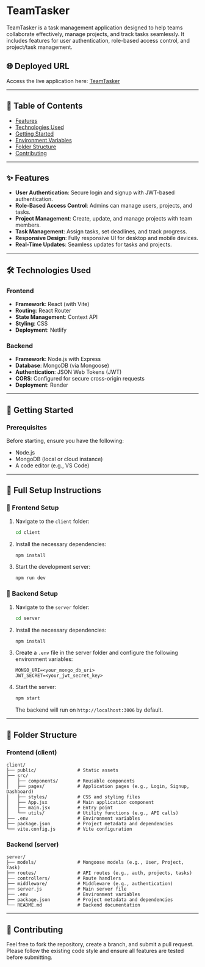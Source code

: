 # TeamTasker

TeamTasker is a task management application designed to help teams collaborate effectively, manage projects, and track tasks seamlessly. It includes features for user authentication, role-based access control, and project/task management.

## 🌐 Deployed URL

Access the live application here: [TeamTasker](https://team-tasker.netlify.app/)

---

## 📖 Table of Contents

* [Features](#features)
* [Technologies Used](#technologies-used)
* [Getting Started](#getting-started)
* [Environment Variables](#environment-variables)
* [Folder Structure](#folder-structure)
* [Contributing](#contributing)

---

## ✨ Features

* **User Authentication**: Secure login and signup with JWT-based authentication.
* **Role-Based Access Control**: Admins can manage users, projects, and tasks.
* **Project Management**: Create, update, and manage projects with team members.
* **Task Management**: Assign tasks, set deadlines, and track progress.
* **Responsive Design**: Fully responsive UI for desktop and mobile devices.
* **Real-Time Updates**: Seamless updates for tasks and projects.

---

## 🛠️ Technologies Used

### Frontend

* **Framework**: React (with Vite)
* **Routing**: React Router
* **State Management**: Context API
* **Styling**: CSS
* **Deployment**: Netlify

### Backend

* **Framework**: Node.js with Express
* **Database**: MongoDB (via Mongoose)
* **Authentication**: JSON Web Tokens (JWT)
* **CORS**: Configured for secure cross-origin requests
* **Deployment**: Render

---

## 🚀 Getting Started

### Prerequisites

Before starting, ensure you have the following:

* Node.js
* MongoDB (local or cloud instance)
* A code editor (e.g., VS Code)

---

## 🧩 Full Setup Instructions

### 🔧 Frontend Setup

1. Navigate to the `client` folder:

   ```bash
   cd client
   ```
2. Install the necessary dependencies:

   ```bash
   npm install
   ```
3. Start the development server:

   ```bash
   npm run dev
   ```

### 🔧 Backend Setup

1. Navigate to the `server` folder:

   ```bash
   cd server
   ```
2. Install the necessary dependencies:

   ```bash
   npm install
   ```
3. Create a `.env` file in the server folder and configure the following environment variables:

   ```env
   MONGO_URI=<your_mongo_db_uri>
   JWT_SECRET=<your_jwt_secret_key>
   ```
4. Start the server:

   ```bash
   npm start
   ```

   The backend will run on `http://localhost:3006` by default.

---

## 📁 Folder Structure

### Frontend (client)

```
client/
├── public/               # Static assets
├── src/
│   ├── components/       # Reusable components
│   ├── pages/            # Application pages (e.g., Login, Signup, Dashboard)
│   ├── styles/           # CSS and styling files
│   ├── App.jsx           # Main application component
│   ├── main.jsx          # Entry point
│   └── utils/            # Utility functions (e.g., API calls)
├── .env                  # Environment variables
├── package.json          # Project metadata and dependencies
└── vite.config.js        # Vite configuration
```

### Backend (server)

```
server/
├── models/               # Mongoose models (e.g., User, Project, Task)
├── routes/               # API routes (e.g., auth, projects, tasks)
├── controllers/          # Route handlers
├── middleware/           # Middleware (e.g., authentication)
├── server.js             # Main server file
├── .env                  # Environment variables
├── package.json          # Project metadata and dependencies
└── README.md             # Backend documentation
```

---

## 🤝 Contributing

Feel free to fork the repository, create a branch, and submit a pull request. Please follow the existing code style and ensure all features are tested before submitting.
